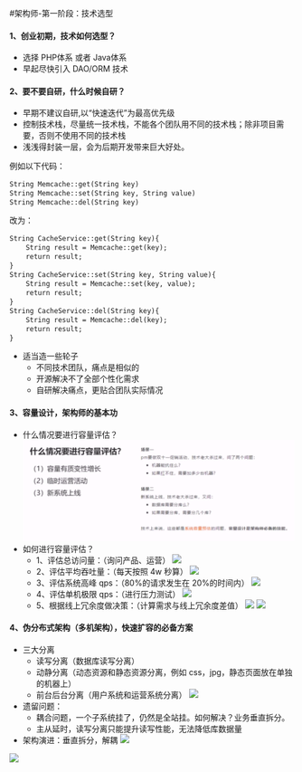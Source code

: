 #架构师-第一阶段：技术选型
#### 1、创业初期，技术如何选型？

- 选择 PHP体系 或者 Java体系
- 早起尽快引入 DAO/ORM 技术

#### 2、要不要自研，什么时候自研？

- 早期不建议自研,以“快速迭代”为最高优先级
- 控制技术栈，尽量统一技术栈，不能各个团队用不同的技术栈；除非项目需要，否则不使用不同的技术栈
- 浅浅得封装一层，会为后期开发带来巨大好处。

例如以下代码：

```
String Memcache::get(String key)
String Memcache::set(String key, String value)
String Memcache::del(String key)
```
改为：

```
String CacheService::get(String key){
	String result = Memcache::get(key);
	return result;
}
String CacheService::set(String key, String value){
	String result = Memcache::set(key, value);
	return result;
}
String CacheService::del(String key){
	String result = Memcache::del(key);
	return result;
}
```

- 适当造一些轮子
	+ 不同技术团队，痛点是相似的
	+ 开源解决不了全部个性化需求
	+ 自研解决痛点，更贴合团队实际情况

#### 3、容量设计，架构师的基本功
- 什么情况要进行容量评估？
![](./img/8.png)
- 如何进行容量评估？
	+ 1、评估总访问量：（询问产品、运营）
![](/Users/yuanjun/Documents/架构师笔记/img/10.png)
	+ 2、评估平均吞吐量：（每天按照 4w 秒算）
![](/Users/yuanjun/Documents/架构师笔记/img/11.png)
	+ 3、评估系统高峰 qps：（80%的请求发生在 20%的时间内）
![](/Users/yuanjun/Documents/架构师笔记/img/12.png)
	+ 4、评估单机极限 qps：（进行压力测试）
![](/Users/yuanjun/Documents/架构师笔记/img/13.png)
	+ 5、根据线上冗余度做决策：（计算需求与线上冗余度差值）
![](/Users/yuanjun/Documents/架构师笔记/img/14.png)
![](/Users/yuanjun/Documents/架构师笔记/img/15.png)

#### 4、伪分布式架构（多机架构），快速扩容的必备方案
- 三大分离
	+ 读写分离（数据库读写分离）
	+ 动静分离（动态资源和静态资源分离，例如 css，jpg，静态页面放在单独的机器上）
	+ 前台后台分离（用户系统和运营系统分离）
	![](/Users/yuanjun/Documents/架构师笔记/img/16.png)
- 遗留问题：
	+ 耦合问题，一个子系统挂了，仍然是全站挂。如何解决？业务垂直拆分。
	+ 主从延时，读写分离只能提升读写性能，无法降低库数据量
- 架构演进：垂直拆分，解耦
	![](/Users/yuanjun/Documents/架构师笔记/img/18.png)

![](/Users/yuanjun/Documents/架构师笔记/img/19.png)